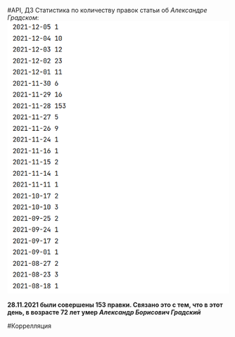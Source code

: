 #API, ДЗ
Статистика по количеству правок статьи об *Александре Градском*: ![img.png](img.png) 

**28.11.2021 были совершены 153 правки. Связано это с тем, что в этот день, в возрасте 72 лет умер *Александр Борисович Градский***

#Коррелляция